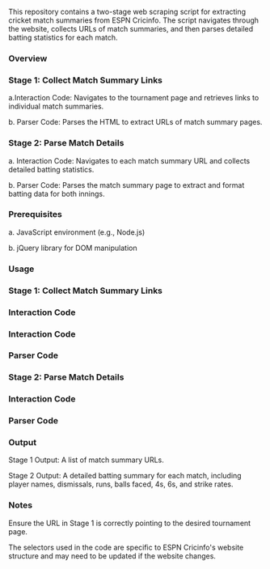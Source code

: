 This repository contains a two-stage web scraping script for extracting cricket match summaries from ESPN Cricinfo. The script navigates through the website, collects URLs of match summaries, and then parses detailed batting statistics for each match.

### Overview

### Stage 1: Collect Match Summary Links

a.Interaction Code: Navigates to the tournament page and retrieves links to individual match summaries.

b. Parser Code: Parses the HTML to extract URLs of match summary pages.

### Stage 2: Parse Match Details

a. Interaction Code: Navigates to each match summary URL and collects detailed batting statistics.

b. Parser Code: Parses the match summary page to extract and format batting data for both innings.

### Prerequisites

a. JavaScript environment (e.g., Node.js)

b. jQuery library for DOM manipulation

### Usage

### Stage 1: Collect Match Summary Links

### Interaction Code

 
### Interaction Code

  

### Parser Code

 

### Stage 2: Parse Match Details

### Interaction Code

  

### Parser Code
### Output

Stage 1 Output: A list of match summary URLs.

Stage 2 Output: A detailed batting summary for each match, including player names, dismissals, runs, balls faced, 4s, 6s, and strike rates.

### Notes

Ensure the URL in Stage 1 is correctly pointing to the desired tournament page.

The selectors used in the code are specific to ESPN Cricinfo's website structure and may need to be updated if the website changes.
